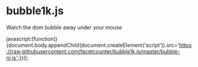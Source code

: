 # bubble1k.js
Watch the dom bubble away under your mouse

javascript:(function(){document.body.appendChild(document.createElement('script')).src='https://raw.githubusercontent.com/facetcounter/bubble1k.js/master/bubble-ni.js';})();
